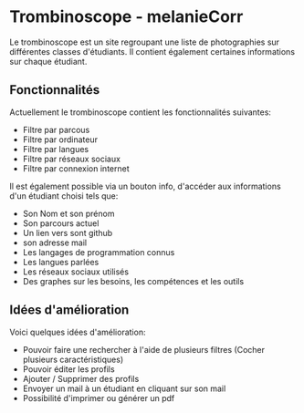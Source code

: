 # Trombinoscope - melanieCorr

Le trombinoscope est un site regroupant une liste de photographies sur différentes classes d'étudiants.
Il contient également certaines informations sur chaque étudiant. 

## Fonctionnalités 

Actuellement le trombinoscope contient les fonctionnalités suivantes: 
- Filtre par parcous 
- Filtre par ordinateur 
- Filtre par langues
- Filtre par réseaux sociaux 
- Filtre par connexion internet

Il est également possible via un bouton info, d'accéder aux informations d'un étudiant choisi tels que:
- Son Nom et son prénom
- Son parcours actuel 
- Un lien vers sont github 
- son adresse mail
- Les langages de programmation connus
- Les langues parlées 
- Les réseaux sociaux utilisés
- Des graphes sur les besoins, les compétences et les outils

## Idées d'amélioration

Voici quelques idées d'amélioration:
- Pouvoir faire une rechercher à l'aide de plusieurs filtres (Cocher plusieurs caractéristiques)
- Pouvoir éditer les profils 
- Ajouter / Supprimer des profils 
- Envoyer un mail à un étudiant en cliquant sur son mail
- Possibilité d'imprimer ou générer un pdf 